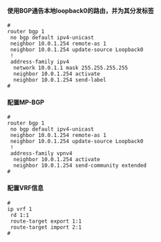 #### 使用BGP通告本地loopback0的路由，并为其分发标签
```text
#
router bgp 1
 no bgp default ipv4-unicast
 neighbor 10.0.1.254 remote-as 1
 neighbor 10.0.1.254 update-source Loopback0
 !
 address-family ipv4
  network 10.0.1.1 mask 255.255.255.255
  neighbor 10.0.1.254 activate
  neighbor 10.0.1.254 send-label
#
```

#### 配置MP-BGP
```text
#
router bgp 1
 no bgp default ipv4-unicast
 neighbor 10.0.1.254 remote-as 1
 neighbor 10.0.1.254 update-source Loopback0
 !
 address-family vpnv4
  neighbor 10.0.1.254 activate
  neighbor 10.0.1.254 send-community extended
#
```

#### 配置VRF信息
```text
#
ip vrf 1
 rd 1:1
 route-target export 1:1
 route-target import 2:1
#
```